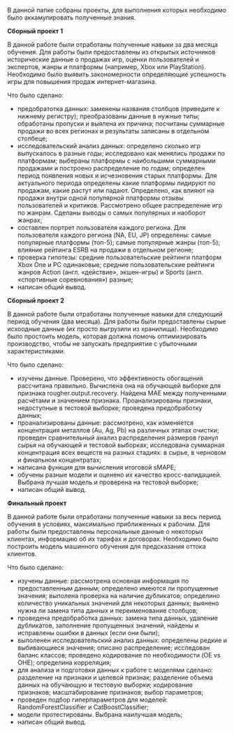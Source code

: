 В данной папке собраны проекты, для выполнения которых необходимо было аккамулировать полученные знания.

**Сборный проект 1** 
  
В данной работе были отработаны полученные навыки за два месяца обучения. Для работы были предоставлены из открытых источников исторические данные о продажах игр, оценки пользователей и экспертов, жанры и платформы (например, Xbox или PlayStation). Необходимо было выявить закономерности определяющие успешность игры для повышения продаж интернет-магазина.

Что было сделано:
 - предобратотка данных: заменены названия столбцов (приведите к нижнему регистру); преобразованы данные в нужные типы; обработаны пропуски и выялена их причина; посчитаны суммарные продажи во всех регионах и результаты записаны в отдельном столбеце;
 - исследовательский анализ данных: определено сколько игр выпускалось в разные годы; исследовано как менялись продажи по платформам; выбераны платформы с наибольшими суммарными продажами и построено распределение по годам; определен период появления новых и исчезновения старых платформы. Для актуального периода определены какие платформы лидируют по продажам, какие растут или падают. Определено, как влияют на продажи внутри одной популярной платформы отзывы пользователей и критиков. Рассмотрено общее распределение игр по жанрам. Сделаны выводы о самых популярных и наоборот жанрах;
 - составлен портрет пользователя каждого региона. Для пользователя каждого региона (NA, EU, JP) определены: самые популярные платформы (топ-5); самые популярные жанры (топ-5); влияние рейтинга ESRB на продажи в отдельном регионе;
 - проверка гипотезы: средние пользовательские рейтинги платформ Xbox One и PC одинаковые; средние пользовательские рейтинги жанров Action (англ. «действие», экшен-игры) и Sports (англ. «спортивные соревнования») разные;
 - написан общий вывод.


**Сборный проект 2**

В данной работе были отработаны полученные навыки для следующий период обучения (два месяца). Для работы были предоставлены сырые исхоодные данные (их просто выгрузили из хранилища). Необходимо было простоить модель, которая должна помочь оптимизировать производство, чтобы не запускать предприятие с убыточными характеристиками.

Что было сделано:
 - изучены данные. Проверено, что эффективность обогащения рассчитана правильно. Вычислена она на обучающей выборке для признака rougher.output.recovery. Найдена MAE между полученными расчётами и значением признака. Проанализированы признаки, недоступные в тестовой выборке; проведена предобработку данных;
 - проанализированы данные: рассмотрено, как изменяется концентрация металлов (Au, Ag, Pb) на различных этапах очистки; проведен сравнительный анализ распределения размеров гранул сырья на обучающей и тестовой выборках; исследована суммарная концентрация всех веществ на разных стадиях: в сырье, в черновом и финальном концентратах;
- написана функция для вычисления итоговой sMAPE;
- обучены разные модели и оценено их качество кросс-валидацией. Выбрана лучшая модель и проверена на тестовой выборке;
- написан общий вывод.

**Финальный проект** 
 
В данной работе были отработаны полученные навыки за весь период обучения в условиях, максимально приближенных к рабочим. Для работы были предоставлены персональные данные о некоторых клиентах, информацию об их тарифах и договорах. Необходимо было построить модель машинного обучения для предсказания оттока клиентов.

Что было сделано:
- изучены данные: рассмотрена основная информация по предоставленным данным; определено имеются ли пропущенные значения; выполена проверка на наличие дубликатов; определино количество уникальных значений для некоторых данных; выянено нужна ли замена типа данных и переименование столбцов;
- проведена предобработка данных: замена типа данных, удаление дубликатов, заполнение пропущенных значений, найдены и исправлены ошибки в данных (если они были);
- выполенен исследовательский анализ данных: определены редкие и выбивающиеся значения; описано распределение; исследован баланс классов; проведено кодирование по необходимости (OE vs OHE); определина корреляция;
- для анализа и подготовки данных к работе с моделями сделано: разделение на признаки и целевой признак; разделение объема данных на обучающую и тестовую выборки; кодирование признаков; масштабирование признаков; выбор параметров;
- проведен подбор гиперпараметров для моделей: RandomForestClassifier и CatBoostClassifier;
- модели протестированы. Выбрана наилучшая модель;
- написан общий вывод.
